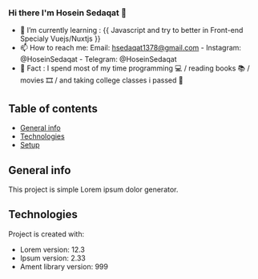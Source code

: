 ### Hi there I'm Hosein Sedaqat 👋




- 🌱 I’m currently learning : {{ Javascript and try to better in Front-end Specialy Vuejs/Nuxtjs }}
- 📫 How to reach me: Email: hsedaqat1378@gmail.com - Instagram: @HoseinSedaqat - Telegram: @HoseinSedaqat
- 🐠 Fact : I spend most of my time programming 💻 / reading books 📚 / movies 🎞 / and taking college classes i passed 🤦‍ 


## Table of contents
* [General info](#general-info)
* [Technologies](#technologies)
* [Setup](#setup)

## General info
This project is simple Lorem ipsum dolor generator.
	
## Technologies
Project is created with:
* Lorem version: 12.3
* Ipsum version: 2.33
* Ament library version: 999
